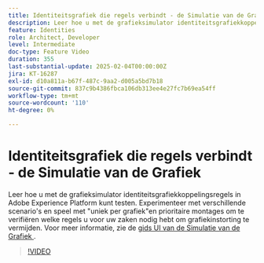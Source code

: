 ```yaml
---
title: Identiteitsgrafiek die regels verbindt - de Simulatie van de Grafiek
description: Leer hoe u met de grafieksimulator identiteitsgrafiekkoppelingsregels in Adobe Experience Platform kunt testen. Experimenteer met verschillende scenario's en speel met "uniek per grafiek"en prioritaire montages om te verifiëren welke regels u voor uw zaken nodig hebt om grafiekinstorting te vermijden.
feature: Identities
role: Architect, Developer
level: Intermediate
doc-type: Feature Video
duration: 355
last-substantial-update: 2025-02-04T00:00:00Z
jira: KT-16287
exl-id: d10a811a-b67f-487c-9aa2-d005a5bd7b18
source-git-commit: 837c9b4386fbca106db313ee4e27fc7b69ea54ff
workflow-type: tm+mt
source-wordcount: '110'
ht-degree: 0%

---
```


# Identiteitsgrafiek die regels verbindt - de Simulatie van de Grafiek

Leer hoe u met de grafieksimulator identiteitsgrafiekkoppelingsregels in Adobe Experience Platform kunt testen. Experimenteer met verschillende scenario&#39;s en speel met &quot;uniek per grafiek&quot;en prioritaire montages om te verifiëren welke regels u voor uw zaken nodig hebt om grafiekinstorting te vermijden. Voor meer informatie, zie de [ gids UI van de Simulatie van de Grafiek ](https://experienceleague.adobe.com/en/docs/experience-platform/identity/features/identity-graph-linking-rules/graph-simulation).

>[!VIDEO](https://video.tv.adobe.com/v/3444032/?learn=on&enablevpops)
